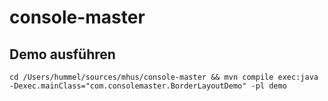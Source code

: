 # console-master

## Demo ausführen

```shell
cd /Users/hummel/sources/mhus/console-master && mvn compile exec:java -Dexec.mainClass="com.consolemaster.BorderLayoutDemo" -pl demo
```